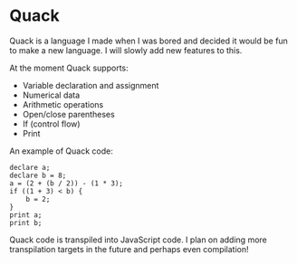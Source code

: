 # Quack
Quack is a language I made when I was bored and decided it would be fun to make a new language. I will slowly add new features to this.

At the moment Quack supports:
- Variable declaration and assignment
- Numerical data
- Arithmetic operations
- Open/close parentheses
- If (control flow)
- Print

An example of Quack code:
```
declare a;
declare b = 8;
a = (2 + (b / 2)) - (1 * 3);
if ((1 + 3) < b) {
	b = 2;
}
print a;
print b;
```

Quack code is transpiled into JavaScript code. I plan on adding more transpilation targets in the future and perhaps even compilation!
